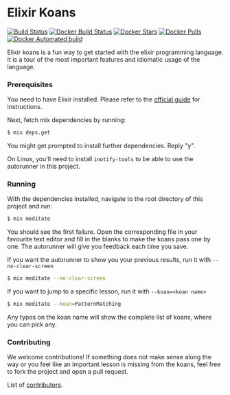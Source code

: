 # Elixir Koans

[![Build Status](https://travis-ci.org/elixirkoans/elixir-koans.svg?branch=master)](https://travis-ci.org/elixirkoans/elixir-koans)
[![Docker Build Status](https://img.shields.io/docker/build/krlsdu/elixir-koans.svg)](https://hub.docker.com/r/krlsdu/elixir-koans/)
[![Docker Stars](https://img.shields.io/docker/stars/krlsdu/elixir-koans.svg)](https://hub.docker.com/r/krlsdu/elixir-koans/)
[![Docker Pulls](https://img.shields.io/docker/pulls/krlsdu/elixir-koans.svg)](https://hub.docker.com/r/krlsdu/elixir-koans/)
[![Docker Automated build](https://img.shields.io/docker/automated/krlsdu/elixir-koans.svg)](https://hub.docker.com/r/krlsdu/elixir-koans/)

Elixir koans is a fun way to get started with the elixir programming language. It is a tour
of the most important features and idiomatic usage of the language.

### Prerequisites

You need to have Elixir installed. Please refer to the [official guide](http://elixir-lang.org/install.html) for instructions.

Next, fetch mix dependencies by running:

```sh
$ mix deps.get
```

You might get prompted to install further dependencies. Reply "y".

On Linux, you'll need to install `inotify-tools` to be able
to use the autorunner in this project.

### Running

With the dependencies installed, navigate to the root directory of this project and run:

```sh
$ mix meditate
```

You should see the first failure. Open the corresponding file in your favourite text editor
and fill in the blanks to make the koans pass one by one.
The autorunner will give you feedback each time you save.


If you want the autorunner to show you your previous results, run it with `--no-clear-screen`
```sh
$ mix meditate --no-clear-screen
```

If you want to jump to a specific lesson, run it with `--koan=<koan name>`
```sh
$ mix meditate --koan=PatternMatching
```

Any typos on the koan name will show the complete list of koans, where you can pick any.


### Contributing

We welcome contributions! If something does not make sense along the way or you feel
like an important lesson is missing from the koans, feel free to fork the project
and open a pull request.

List of [contributors](CONTRIBUTORS.md).
